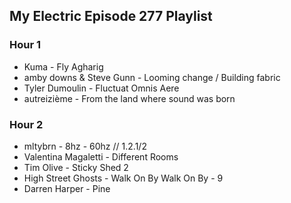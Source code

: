 ## My Electric Episode 277 Playlist

### Hour 1
* Kuma - Fly Agharig
* amby downs & Steve Gunn - Looming change / Building fabric
* Tyler Dumoulin - Fluctuat Omnis Aere
* autreizième - From the land where sound was born

### Hour 2
* mltybrn - 8hz - 60hz // 1.2.1/2
* Valentina Magaletti - Different Rooms
* Tim Olive - Sticky Shed 2
* High Street Ghosts - Walk On By Walk On By - 9
* Darren Harper - Pine
